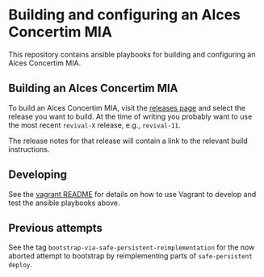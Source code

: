# Building and configuring an Alces Concertim MIA

This repository contains ansible playbooks for building and configuring an
Alces Concertim MIA.

## Building an Alces Concertim MIA

To build an Alces Concertim MIA, visit the [releases
page](https://github.com/alces-flight/concertim-bootstrap/releases) and select
the release you want to build.  At the time of writing you probably want to
use the most recent `revival-X` release, e.g., `revival-11`.

The release notes for that release will contain a link to the relevant build
instructions.

## Developing

See the [vagrant README](vagrant/README.md) for details on how to use Vagrant
to develop and test the ansible playbooks above.

## Previous attempts

See the tag `bootstrap-via-safe-persistent-reimplementation` for the now
aborted attempt to bootstrap by reimplementing parts of `safe-persistent
deploy`.
